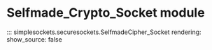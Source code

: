 # Selfmade_Crypto_Socket module

::: simplesockets.securesockets.SelfmadeCipher_Socket
    rendering:
          show_source: false